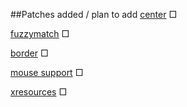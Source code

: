 ##Patches added / plan to add
[center](https://tools.suckless.org/dmenu/patches/center/)  □

[fuzzymatch](https://tools.suckless.org/dmenu/patches/fuzzymatch/) □

[border](https://tools.suckless.org/dmenu/patches/border/) □

[mouse support](https://tools.suckless.org/dmenu/patches/mouse-support/) □

[xresources](https://tools.suckless.org/dmenu/patches/xresources-alt/) □

